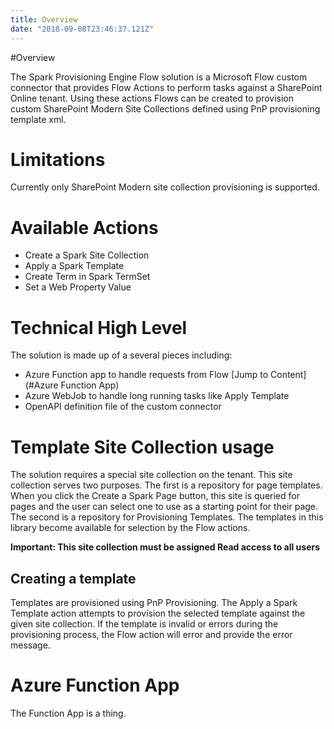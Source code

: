```yaml
---
title: Overview
date: "2018-09-08T23:46:37.121Z"
---
```


#Overview

The Spark Provisioning Engine Flow solution is a Microsoft Flow custom connector that provides Flow Actions to perform tasks against a SharePoint Online tenant. Using these actions Flows can be created to provision custom SharePoint Modern Site Collections defined using PnP provisioning template xml.

# Limitations
Currently only SharePoint Modern site collection provisioning is supported.

# Available Actions

* Create a Spark Site Collection
* Apply a Spark Template
* Create Term in Spark TermSet
* Set a Web Property Value

# Technical High Level
The solution is made up of a several pieces including:

* Azure Function app to handle requests from Flow [Jump to Content](#Azure Function App)
* Azure WebJob to handle long running tasks like Apply Template
* OpenAPI definition file of the custom connector

# Template Site Collection usage

The solution requires a special site collection on the tenant. This site collection serves two purposes. The first is a repository for page templates. When you click the Create a Spark Page button, this site is queried for pages and the user can select one to use as a starting point for their page. The second is a repository for Provisioning Templates. The templates in this library become available for selection by the Flow actions.

**Important: This site collection must be assigned Read access to all users**

## Creating a template
Templates are provisioned using PnP Provisioning. The Apply a Spark Template action attempts to provision the selected template against the given site collection. If the template is invalid or errors during the provisioning process, the Flow action will error and provide the error message.  



# Azure Function App
The Function App is a thing.